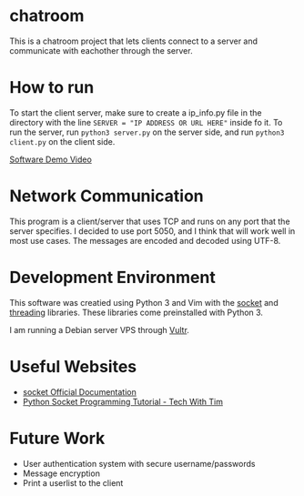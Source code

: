 # chatroom

This is a chatroom project that lets clients connect to a server and communicate with eachother through the server. 

# How to run

To start the client server, make sure to create a ip_info.py file in the directory with the line  `SERVER = "IP ADDRESS OR URL HERE"` inside fo it. To run the server, run `python3 server.py` on the server side, and run `python3 client.py` on the client side.


[Software Demo Video](https://youtu.be/vdlf2p6fi1g)

# Network Communication

This program is a client/server that uses TCP and runs on any port that the server specifies. I decided to use port 5050, and I think that will work well in most use cases. The messages are encoded and decoded using UTF-8.

# Development Environment

This software was creatied using Python 3 and Vim with the [socket](https://docs.python.org/3/library/socket.html) and [threading](https://docs.python.org/3/library/threading.html) libraries. These libraries come preinstalled with Python 3.

I am running a Debian server VPS through [Vultr](https://www.vultr.com/?ref=8802157). 


# Useful Websites

* [socket Official Documentation](https://docs.python.org/3/library/socket.html)
* [Python Socket Programming Tutorial - Tech With Tim](https://www.youtube.com/watch?v=3QiPPX-KeSc)

# Future Work

* User authentication system with secure username/passwords
* Message encryption
* Print a userlist to the client
